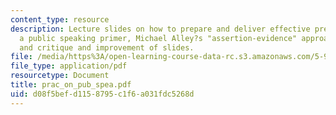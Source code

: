 ```yaml
---
content_type: resource
description: Lecture slides on how to prepare and deliver effective presentations.  Includes
  a public speaking primer, Michael Alley?s "assertion-evidence" approach to PowerPoint,
  and critique and improvement of slides.
file: /media/https%3A/open-learning-course-data-rc.s3.amazonaws.com/5-92-energy-environment-and-society-spring-2007/d08f5befd1158795c1f6a031fdc5268d_prac_on_pub_spea.pdf
file_type: application/pdf
resourcetype: Document
title: prac_on_pub_spea.pdf
uid: d08f5bef-d115-8795-c1f6-a031fdc5268d
---
```

